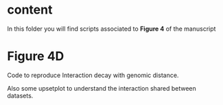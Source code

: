 # content

In this folder you will find scripts associated to **Figure 4** of the manuscript

# Figure 4D

Code to reproduce Interaction decay with genomic distance.

Also some upsetplot to understand the interaction shared between datasets.
